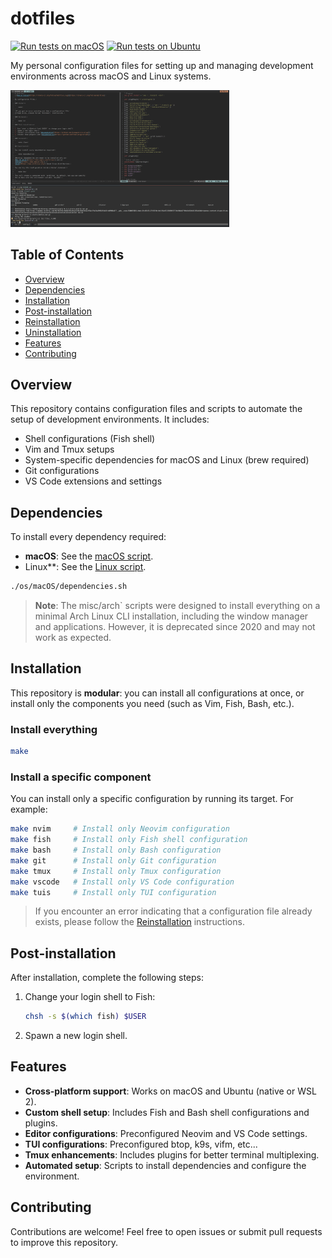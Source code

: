 # dotfiles

[![Run tests on macOS](https://github.com/foliea/dotfiles/actions/workflows/test-macOS.yml/badge.svg)](https://github.com/foliea/dotfiles/actions/workflows/test-macOS.yml)
[![Run tests on Ubuntu](https://github.com/foliea/dotfiles/actions/workflows/test-ubuntu.yml/badge.svg)](https://github.com/foliea/dotfiles/actions/workflows/test-ubuntu.yml)

My personal configuration files for setting up and managing development environments across macOS and Linux systems.

<img src="/misc/images/env.png" width="350"/>

## Table of Contents

- [Overview](#overview)
- [Dependencies](#dependencies)
- [Installation](#installation)
- [Post-installation](#post-installation)
- [Reinstallation](#reinstallation)
- [Uninstallation](#uninstallation)
- [Features](#features)
- [Contributing](#contributing)

## Overview

This repository contains configuration files and scripts to automate the setup of development environments. It includes:

- Shell configurations (Fish shell)
- Vim and Tmux setups
- System-specific dependencies for macOS and Linux (brew required)
- Git configurations
- VS Code extensions and settings

## Dependencies

To install every dependency required:

- **macOS**: See the [macOS script](os/macOS/dependencies.sh).
- Linux**: See the [Linux script](os/linux/dependencies.sh).

```bash
./os/macOS/dependencies.sh
```

> **Note**: The misc/arch` scripts were designed to install everything on a minimal Arch Linux CLI installation, including the window manager and applications. However, it is deprecated since 2020 and may not work as expected.

## Installation

This repository is **modular**: you can install all configurations at once, or install only the components you need (such as Vim, Fish, Bash, etc.).

### Install everything

```bash
make
```

### Install a specific component

You can install only a specific configuration by running its target. For example:

```bash
make nvim     # Install only Neovim configuration
make fish     # Install only Fish shell configuration
make bash     # Install only Bash configuration
make git      # Install only Git configuration
make tmux     # Install only Tmux configuration
make vscode   # Install only VS Code configuration
make tuis     # Install only TUI configuration
```

> If you encounter an error indicating that a configuration file already exists, please follow the [Reinstallation](#reinstallation) instructions.

## Post-installation

After installation, complete the following steps:

1. Change your login shell to Fish:
   ```bash
   chsh -s $(which fish) $USER
   ```
2. Spawn a new login shell.

## Features

- **Cross-platform support**: Works on macOS and Ubuntu (native or WSL 2).
- **Custom shell setup**: Includes Fish and Bash shell configurations and plugins.
- **Editor configurations**: Preconfigured Neovim and VS Code settings.
- **TUI configurations**: Preconfigured btop, k9s, vifm, etc...
- **Tmux enhancements**: Includes plugins for better terminal multiplexing.
- **Automated setup**: Scripts to install dependencies and configure the environment.

## Contributing

Contributions are welcome! Feel free to open issues or submit pull requests to improve this repository.
